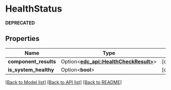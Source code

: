 # HealthStatus

**DEPRECATED**

## Properties

| Name                  | Type                                                            | Notes      |
|-----------------------|-----------------------------------------------------------------|------------|
| **component_results** | Option<[**edc_api::HealthCheckResult>**](HealthCheckResult.md)> | [optional] |
| **is_system_healthy** | Option<**bool**>                                                | [optional] |

[[Back to Model list]](../../crates/edc_api/README.md#documentation-for-models) [[Back to API list]](../../crates/edc_client/README.md#documentation-for-api-endpoints) [[Back to README]](../../README.md)


